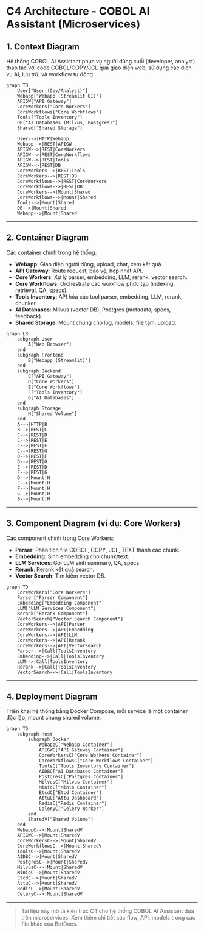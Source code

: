 # C4 Architecture - COBOL AI Assistant (Microservices)

## 1. Context Diagram
Hệ thống COBOL AI Assistant phục vụ người dùng cuối (developer, analyst) thao tác với code COBOL/COPY/JCL qua giao diện web, sử dụng các dịch vụ AI, lưu trữ, và workflow tự động.

```mermaid
graph TD
    User["User (Dev/Analyst)"]
    Webapp["Webapp (Streamlit UI)"]
    APIGW["API Gateway"]
    CoreWorkers["Core Workers"]
    CoreWorkflows["Core Workflows"]
    Tools["Tools Inventory"]
    DB["AI Databases (Milvus, Postgres)"]
    Shared["Shared Storage"]

    User-->|HTTP|Webapp
    Webapp-->|REST|APIGW
    APIGW-->|REST|CoreWorkers
    APIGW-->|REST|CoreWorkflows
    APIGW-->|REST|Tools
    APIGW-->|REST|DB
    CoreWorkers-->|REST|Tools
    CoreWorkers-->|REST|DB
    CoreWorkflows-->|REST|CoreWorkers
    CoreWorkflows-->|REST|DB
    CoreWorkers-->|Mount|Shared
    CoreWorkflows-->|Mount|Shared
    Tools-->|Mount|Shared
    DB-->|Mount|Shared
    Webapp-->|Mount|Shared
```

---

## 2. Container Diagram
Các container chính trong hệ thống:
- **Webapp**: Giao diện người dùng, upload, chat, xem kết quả.
- **API Gateway**: Route request, bảo vệ, hợp nhất API.
- **Core Workers**: Xử lý parser, embedding, LLM, rerank, vector search.
- **Core Workflows**: Orchestrate các workflow phức tạp (indexing, retrieval, QA, specs).
- **Tools Inventory**: API hóa các tool parser, embedding, LLM, rerank, chunker.
- **AI Databases**: Milvus (vector DB), Postgres (metadata, specs, feedback).
- **Shared Storage**: Mount chung cho log, models, file tạm, upload.

```mermaid
graph LR
    subgraph User
        A["Web Browser"]
    end
    subgraph Frontend
        B["Webapp (Streamlit)"]
    end
    subgraph Backend
        C["API Gateway"]
        D["Core Workers"]
        E["Core Workflows"]
        F["Tools Inventory"]
        G["AI Databases"]
    end
    subgraph Storage
        H["Shared Volume"]
    end
    A-->|HTTP|B
    B-->|REST|C
    C-->|REST|D
    C-->|REST|E
    C-->|REST|F
    C-->|REST|G
    D-->|REST|F
    D-->|REST|G
    E-->|REST|D
    E-->|REST|G
    D-->|Mount|H
    E-->|Mount|H
    F-->|Mount|H
    G-->|Mount|H
    B-->|Mount|H
```

---

## 3. Component Diagram (ví dụ: Core Workers)
Các component chính trong Core Workers:
- **Parser**: Phân tích file COBOL, COPY, JCL, TEXT thành các chunk.
- **Embedding**: Sinh embedding cho chunk/text.
- **LLM Services**: Gọi LLM sinh summary, QA, specs.
- **Rerank**: Rerank kết quả search.
- **Vector Search**: Tìm kiếm vector DB.

```mermaid
graph TD
    CoreWorkers["Core Workers"]
    Parser["Parser Component"]
    Embedding["Embedding Component"]
    LLM["LLM Services Component"]
    Rerank["Rerank Component"]
    VectorSearch["Vector Search Component"]
    CoreWorkers-->|API|Parser
    CoreWorkers-->|API|Embedding
    CoreWorkers-->|API|LLM
    CoreWorkers-->|API|Rerank
    CoreWorkers-->|API|VectorSearch
    Parser-->|Call|ToolsInventory
    Embedding-->|Call|ToolsInventory
    LLM-->|Call|ToolsInventory
    Rerank-->|Call|ToolsInventory
    VectorSearch-->|Call|ToolsInventory
```

---

## 4. Deployment Diagram
Triển khai hệ thống bằng Docker Compose, mỗi service là một container độc lập, mount chung shared volume.

```mermaid
graph TD
    subgraph Host
        subgraph Docker
            WebappC["Webapp Container"]
            APIGWC["API Gateway Container"]
            CoreWorkersC["Core Workers Container"]
            CoreWorkflowsC["Core Workflows Container"]
            ToolsC["Tools Inventory Container"]
            AIDBC["AI Databases Container"]
            PostgresC["Postgres Container"]
            MilvusC["Milvus Container"]
            MinioC["Minio Container"]
            EtcdC["Etcd Container"]
            AttuC["Attu Dashboard"]
            RedisC["Redis Container"]
            CeleryC["Celery Worker"]
        end
        SharedV["Shared Volume"]
    end
    WebappC-->|Mount|SharedV
    APIGWC-->|Mount|SharedV
    CoreWorkersC-->|Mount|SharedV
    CoreWorkflowsC-->|Mount|SharedV
    ToolsC-->|Mount|SharedV
    AIDBC-->|Mount|SharedV
    PostgresC-->|Mount|SharedV
    MilvusC-->|Mount|SharedV
    MinioC-->|Mount|SharedV
    EtcdC-->|Mount|SharedV
    AttuC-->|Mount|SharedV
    RedisC-->|Mount|SharedV
    CeleryC-->|Mount|SharedV
```

---

> Tài liệu này mô tả kiến trúc C4 cho hệ thống COBOL AI Assistant dựa trên microservices. Xem thêm chi tiết các flow, API, models trong các file khác của BotDocs. 